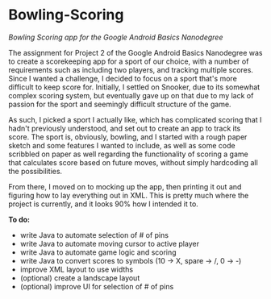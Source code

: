 # Bowling-Scoring
*Bowling Scoring app for the Google Android Basics Nanodegree*

The assignment for Project 2 of the Google Android Basics Nanodegree was to create a scorekeeping app for a sport of our choice,
with a number of requirements such as including two players, and tracking multiple scores. Since I wanted a challenge, I decided
to focus on a sport that's more difficult to keep score for. Initially, I settled on Snooker, due to its somewhat complex scoring
system, but eventually gave up on that due to my lack of passion for the sport and seemingly difficult structure of the game.

As such, I picked a sport I actually like, which has complicated scoring that I hadn't previously understood, and set out to create
an app to track its score. The sport is, obviously, bowling, and I started with a rough paper sketch and some features I wanted to
include, as well as some code scribbled on paper as well regarding the functionality of scoring a game that calculates score based
on future moves, without simply hardcoding all the possibilities. 

From there, I moved on to mocking up the app, then printing it out and figuring how to lay everything out in XML. This is pretty much
where the project is currently, and it looks 90% how I intended it to. 

**To do:**
- write Java to automate selection of # of pins
- write Java to automate moving cursor to active player
- write Java to automate game logic and scoring
- write Java to convert scores to symbols (10 -> X, spare -> /, 0 -> -)
- improve XML layout to use widths
- (optional) create a landscape layout
- (optional) improve UI for selection of # of pins
